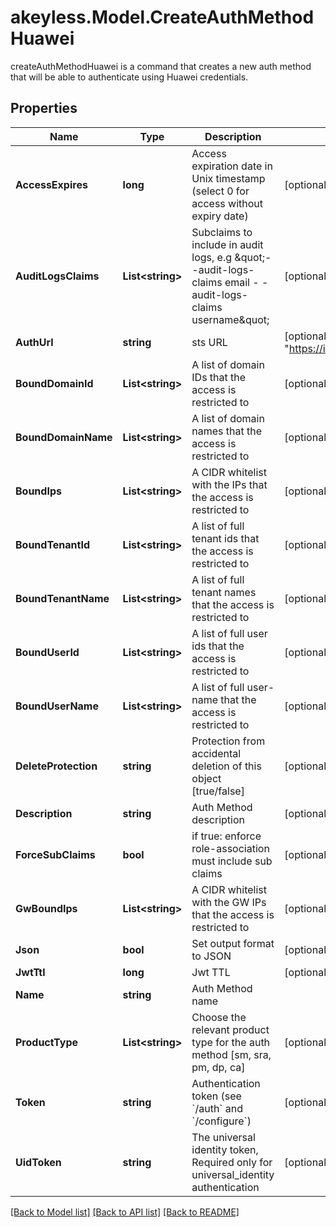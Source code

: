 # akeyless.Model.CreateAuthMethodHuawei
createAuthMethodHuawei is a command that creates a new auth method that will be able to authenticate using Huawei credentials.

## Properties

Name | Type | Description | Notes
------------ | ------------- | ------------- | -------------
**AccessExpires** | **long** | Access expiration date in Unix timestamp (select 0 for access without expiry date) | [optional] [default to 0]
**AuditLogsClaims** | **List&lt;string&gt;** | Subclaims to include in audit logs, e.g \&quot;- -audit-logs-claims email - -audit-logs-claims username\&quot; | [optional] 
**AuthUrl** | **string** | sts URL | [optional] [default to "https://iam.myhwclouds.com:443/v3"]
**BoundDomainId** | **List&lt;string&gt;** | A list of domain IDs that the access is restricted to | [optional] 
**BoundDomainName** | **List&lt;string&gt;** | A list of domain names that the access is restricted to | [optional] 
**BoundIps** | **List&lt;string&gt;** | A CIDR whitelist with the IPs that the access is restricted to | [optional] 
**BoundTenantId** | **List&lt;string&gt;** | A list of full tenant ids that the access is restricted to | [optional] 
**BoundTenantName** | **List&lt;string&gt;** | A list of full tenant names that the access is restricted to | [optional] 
**BoundUserId** | **List&lt;string&gt;** | A list of full user ids that the access is restricted to | [optional] 
**BoundUserName** | **List&lt;string&gt;** | A list of full user-name that the access is restricted to | [optional] 
**DeleteProtection** | **string** | Protection from accidental deletion of this object [true/false] | [optional] 
**Description** | **string** | Auth Method description | [optional] 
**ForceSubClaims** | **bool** | if true: enforce role-association must include sub claims | [optional] 
**GwBoundIps** | **List&lt;string&gt;** | A CIDR whitelist with the GW IPs that the access is restricted to | [optional] 
**Json** | **bool** | Set output format to JSON | [optional] [default to false]
**JwtTtl** | **long** | Jwt TTL | [optional] [default to 0]
**Name** | **string** | Auth Method name | 
**ProductType** | **List&lt;string&gt;** | Choose the relevant product type for the auth method [sm, sra, pm, dp, ca] | [optional] 
**Token** | **string** | Authentication token (see &#x60;/auth&#x60; and &#x60;/configure&#x60;) | [optional] 
**UidToken** | **string** | The universal identity token, Required only for universal_identity authentication | [optional] 

[[Back to Model list]](../README.md#documentation-for-models) [[Back to API list]](../README.md#documentation-for-api-endpoints) [[Back to README]](../README.md)

